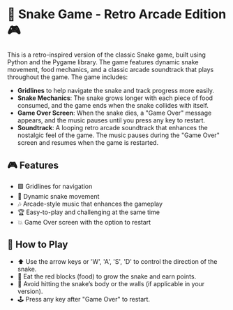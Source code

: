 # 🐍 Snake Game - Retro Arcade Edition 🎮

This is a retro-inspired version of the classic Snake game, built using Python and the Pygame library. The game features dynamic snake movement, food mechanics, and a classic arcade soundtrack that plays throughout the game. The game includes:

- **Gridlines** to help navigate the snake and track progress more easily.
- **Snake Mechanics**: The snake grows longer with each piece of food consumed, and the game ends when the snake collides with itself.
- **Game Over Screen**: When the snake dies, a "Game Over" message appears, and the music pauses until you press any key to restart.
- **Soundtrack**: A looping retro arcade soundtrack that enhances the nostalgic feel of the game. The music pauses during the "Game Over" screen and resumes when the game is restarted.

## 🎮 Features

- 🟩 Gridlines for navigation
- 🐍 Dynamic snake movement
- 🎶 Arcade-style music that enhances the gameplay
- 🏆 Easy-to-play and challenging at the same time
- 💥 Game Over screen with the option to restart

## 📝 How to Play

- ⬆️ Use the arrow keys or 'W', 'A', 'S', 'D' to control the direction of the snake.
- 🍎 Eat the red blocks (food) to grow the snake and earn points.
- 🚫 Avoid hitting the snake’s body or the walls (if applicable in your version).
- 🕹️ Press any key after "Game Over" to restart.
